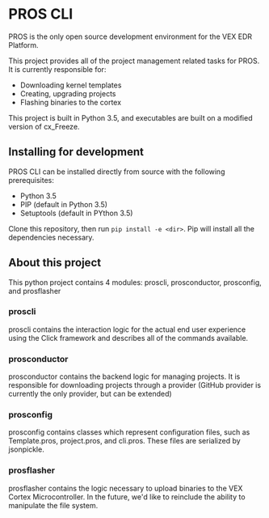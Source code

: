 # PROS CLI

PROS is the only open source development environment for the VEX EDR Platform.

This project provides all of the project management related tasks for PROS. It is currently responsible for:
 - Downloading kernel templates
 - Creating, upgrading projects
 - Flashing binaries to the cortex

This project is built in Python 3.5, and executables are built on a modified version of cx_Freeze.

## Installing for development
PROS CLI can be installed directly from source with the following prerequisites:
 - Python 3.5
 - PIP (default in Python 3.5)
 - Setuptools (default in PYthon 3.5)

Clone this repository, then run `pip install -e <dir>`. Pip will install all the dependencies necessary.

## About this project
This python project contains 4 modules: proscli, prosconductor, prosconfig, and prosflasher

### proscli
proscli contains the interaction logic for the actual end user experience using the Click framework and
describes all of the commands available.

### prosconductor
prosconductor contains the backend logic for managing projects. It is responsible for downloading projects through a
provider (GitHub provider is currently the only provider, but can be extended)


### prosconfig
prosconfig contains classes which represent configuration files, such as Template.pros, project.pros, and cli.pros.
These files are serialized by jsonpickle.

### prosflasher
prosflasher contains the logic necessary to upload binaries to the VEX Cortex Microcontroller. In the future, we'd like
to reinclude the ability to manipulate the file system.
